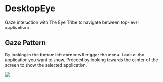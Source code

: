 # DesktopEye

Gaze interaction with The Eye Tribe to navigate between top-level applications. 

## Gaze Pattern

By looking in the bottom left corner will trigger the menu. Look at the application you want to show. Proceed by looking towards the center of the screen to show the selected application.

<img src="http://upl.olavz.com/F9ctBo.png" />
